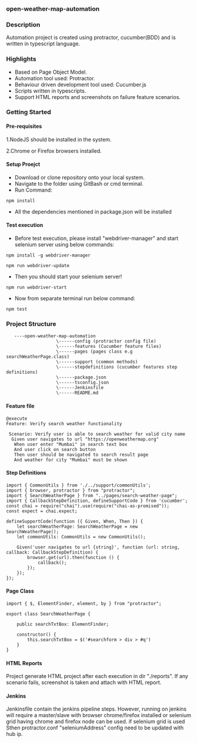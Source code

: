 ### open-weather-map-automation   

### Description
Automation project is created using protractor, cucumber(BDD) and is written in typescript language. 

### Highlights
* Based on Page Object Model.
* Automation tool used: Protractor.
* Behaviour driven development tool used: Cucumber.js
* Scripts written in typescripts.
* Support HTML reports and screenshots on failure feature scenarios.

### Getting Started

#### Pre-requisites
1.NodeJS should be installed in the system.

2.Chrome or Firefox browsers installed.

#### Setup Proejct
* Download or clone repository onto your local system.
* Navigate to the folder using GitBash or cmd terminal.
* Run Command:
```
npm install 
```
* All the dependencies mentioned in package.json will be installed

#### Test execution

* Before test execution, please install "webdriver-manager" and start selenium server using below commands:
```
npm install -g webdriver-manager
``` 
```
npm run webdriver-update
``` 

* Then you should start your selenium server!
```
npm run webdriver-start
```

* Now from separate terminal run below command:
```
npm test
```

### Project Structure
```
   ----open-weather-map-automation
				   \------config (protractor config file)
				   \------features (Cucumber feature files)
				   \------pages (pages class e.g searchWeatherPage.class)
				   \------support (common methods)
				   \------stepdefinitions (cucumber features step definitions)
				   \------package.json
				   \------tsconfig.json
				   \------Jenkinsfile
				   \------README.md
```
#### Feature file
```
@execute
Feature: Verify search weather functionality

 Scenario: Verify user is able to search weather for valid city name
  Given user navigates to url "https://openweathermap.org"
   When user enter "Mumbai" in search text box
   And user click on search button
   Then user should be navigated to search result page
   And weather for city "Mumbai" must be shown
```
#### Step Definitions
    
```
import { CommonUtils } from './../support/commonUtils';
import { browser, protractor } from "protractor";
import { SearchWeatherPage } from "../pages/search-weather-page";
import { CallbackStepDefinition, defineSupportCode } from 'cucumber';
const chai = require("chai").use(require("chai-as-promised"));
const expect = chai.expect;

defineSupportCode(function ({ Given, When, Then }) {
    let searchWeatherPage: SearchWeatherPage = new SearchWeatherPage();
    let commonUtils: CommonUtils = new CommonUtils();

    Given('user navigates to url {string}', function (url: string, callback: CallbackStepDefinition) {
        browser.get(url).then(function () {
            callback();
        });
    });
});
```

#### Page Class
```
import { $, ElementFinder, element, by } from "protractor";

export class SearchWeatherPage {

    public searchTxtBox: ElementFinder;

    constructor() {
        this.searchTxtBox = $('#searchform > div > #q')
    }
}
```
#### HTML Reports
Project generate HTML project after each execution in dir "./reports". If any scenario fails, screenshot is taken and attach with HTML report.

#### Jenkins
Jenkinsfile contain the jenkins pipeline steps. However, running on jenkins will require a master/slave with browser chrome/firefox installed 
or selenium grid having chrome and firefox node can be used. if selenium grid is used Sthen protractor.conf "seleniumAddress" config need to be updated 
with hub ip.